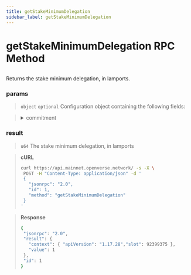 ```yaml
---
title: getStakeMinimumDelegation
sidebar_label: getStakeMinimumDelegation
---
```

# getStakeMinimumDelegation RPC Method

## 

Returns the stake minimum delegation, in lamports.

### params

>`object` `optional` Configuration object containing the following fields:

><details>
>  <summary>commitment</summary>
>
>   The commitment describes how finalized a block is at that point in time. See Configuring State Commitment.
>
></details>

### result

>`u64` The stake minimum delegation, in lamports


> **cURL**
> ```bash
>curl https://api.mainnet.openverse.network/ -s -X \
>  POST -H "Content-Type: application/json" -d ' 
>  {
>    "jsonrpc": "2.0",
>    "id": 1,
>    "method": "getStakeMinimumDelegation"
>  }
>'
>```


> **Response**
> ```bash
>{
>  "jsonrpc": "2.0",
>  "result": {
>    "context": { "apiVersion": "1.17.28","slot": 92399375 },
>    "value": 1
>  },
>  "id": 1
>}
>```
